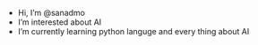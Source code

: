 -  Hi, I’m @sanadmo
-  I’m interested about AI
-  I’m currently learning python languge and every thing about AI  
  

<!---
sanadmo/sanadmo is a ✨ special ✨ repository because its `README.md` (this file) appears on your GitHub profile.
You can click the Preview link to take a look at your changes.
--->
